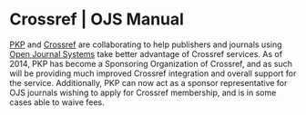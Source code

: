 # Crossref | OJS Manual

[PKP](http://pkp.sfu.ca) and [Crossref](https://www.crossref.org/) are collaborating to help publishers and journals using [Open Journal Systems](https://pkp.sfu.ca/ojs/) take better advantage of Crossref services. As of 2014, PKP has become a Sponsoring Organization of Crossref, and as such will be providing much improved Crossref integration and overall support for the service. Additionally, PKP can now act as a sponsor representative for OJS journals wishing to apply for Crossref membership, and is in some cases able to waive fees.

